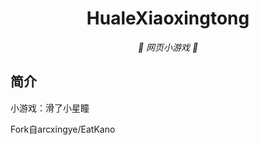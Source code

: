 <p align="center">
</p>
<div align="center">

# HualeXiaoxingtong

_🦌 网页小游戏 🥛_

</div>


## 简介

小游戏：滑了小星瞳

Fork自arcxingye/EatKano

